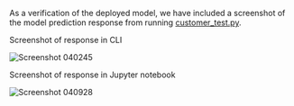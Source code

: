 As a verification of the deployed model, we have included a screenshot of the model prediction response from running [customer_test.py](customer_test.py).

Screenshot of response in CLI

![Screenshot 040245](https://github.com/footkol/Portfolio/assets/79214748/0534a18e-71a4-41f4-a239-a76527c98564)


Screenshot of response in Jupyter notebook

![Screenshot 040928](https://github.com/footkol/Portfolio/assets/79214748/36f4b75a-07ba-4107-bc72-53db52f8e9a8)


